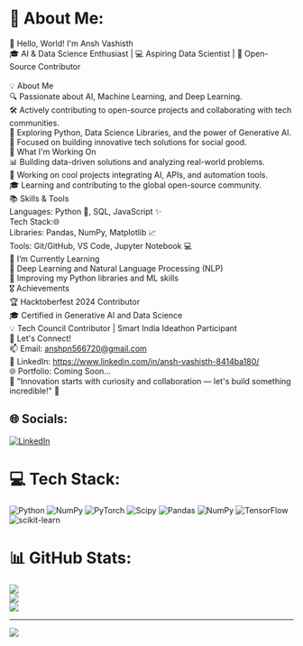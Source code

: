 # 💫 About Me:
👋 Hello, World! I'm Ansh Vashisth<br>🎓 AI & Data Science Enthusiast | 💻 Aspiring Data Scientist | 🚀 Open-Source Contributor<br><br>💡 About Me<br>🔍 Passionate about AI, Machine Learning, and Deep Learning.<br>🛠️ Actively contributing to open-source projects and collaborating with tech communities.<br>🧠 Exploring Python, Data Science Libraries, and the power of Generative AI.<br>🎯 Focused on building innovative tech solutions for social good.<br>🚀 What I'm Working On<br>📊 Building data-driven solutions and analyzing real-world problems.<br>🔧 Working on cool projects integrating AI, APIs, and automation tools.<br>🎓 Learning and contributing to the global open-source community.<br>📚 Skills & Tools<br>Languages: Python 🐍, SQL, JavaScript ✨<br>Tech Stack:🌐<br>Libraries: Pandas, NumPy, Matplotlib 📈<br>Tools: Git/GitHub, VS Code, Jupyter Notebook 💻<br>🌱 I’m Currently Learning<br>🧠 Deep Learning and Natural Language Processing (NLP)<br>🚀 Improving my Python libraries and ML skills<br>🎖️ Achievements<br>🏆 Hacktoberfest 2024 Contributor<br>🎓 Certified in Generative AI and Data Science<br>💡 Tech Council Contributor | Smart India Ideathon Participant<br>🤝 Let's Connect!<br>📫 Email: anshpn566720@gmail.com<br>💼 LinkedIn: https://www.linkedin.com/in/ansh-vashisth-8414ba180/<br>🌐 Portfolio: Coming Soon...<br>🌟 "Innovation starts with curiosity and collaboration — let's build something incredible!" 🚀


## 🌐 Socials:
[![LinkedIn](https://img.shields.io/badge/LinkedIn-%230077B5.svg?logo=linkedin&logoColor=white)](https://linkedin.com/in/https://www.linkedin.com/in/ansh-vashisth-8414ba180/) 

# 💻 Tech Stack:
![Python](https://img.shields.io/badge/python-3670A0?style=plastic&logo=python&logoColor=ffdd54) ![NumPy](https://img.shields.io/badge/numpy-%23013243.svg?style=plastic&logo=numpy&logoColor=white) ![PyTorch](https://img.shields.io/badge/PyTorch-%23EE4C2C.svg?style=plastic&logo=PyTorch&logoColor=white) ![Scipy](https://img.shields.io/badge/SciPy-%230C55A5.svg?style=plastic&logo=scipy&logoColor=%white) ![Pandas](https://img.shields.io/badge/pandas-%23150458.svg?style=plastic&logo=pandas&logoColor=white) ![NumPy](https://img.shields.io/badge/numpy-%23013243.svg?style=plastic&logo=numpy&logoColor=white) ![TensorFlow](https://img.shields.io/badge/TensorFlow-%23FF6F00.svg?style=plastic&logo=TensorFlow&logoColor=white) ![scikit-learn](https://img.shields.io/badge/scikit--learn-%23F7931E.svg?style=plastic&logo=scikit-learn&logoColor=white)
# 📊 GitHub Stats:
![](https://github-readme-stats.vercel.app/api?username=AnshVashisth0&theme=neon&hide_border=false&include_all_commits=true&count_private=true)<br/>
![](https://github-readme-streak-stats.herokuapp.com/?user=AnshVashisth0&theme=neon&hide_border=false)<br/>
![](https://github-readme-stats.vercel.app/api/top-langs/?username=AnshVashisth0&theme=neon&hide_border=false&include_all_commits=true&count_private=true&layout=compact)

---
[![](https://visitcount.itsvg.in/api?id=AnshVashisth0&icon=0&color=0)](https://visitcount.itsvg.in)

<!-- Proudly created with GPRM ( https://gprm.itsvg.in ) -->
